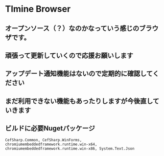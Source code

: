 # Tlmine Browser
## オープンソース（？）なのかなっていう感じのブラウザです。
## 頑張って更新していくので応援お願いします
## アップデート通知機能はないので定期的に確認してください
## まだ利用できない機能もあったりしますが今後直していきます
## ビルドに必要Nugetパッケージ
`CefSharp.Common, CefSharp.WinForms, chromiumembeddedframework.runtime.win-x64, chromiumembeddedframework.runtime.win-x86, System.Text.Json`
